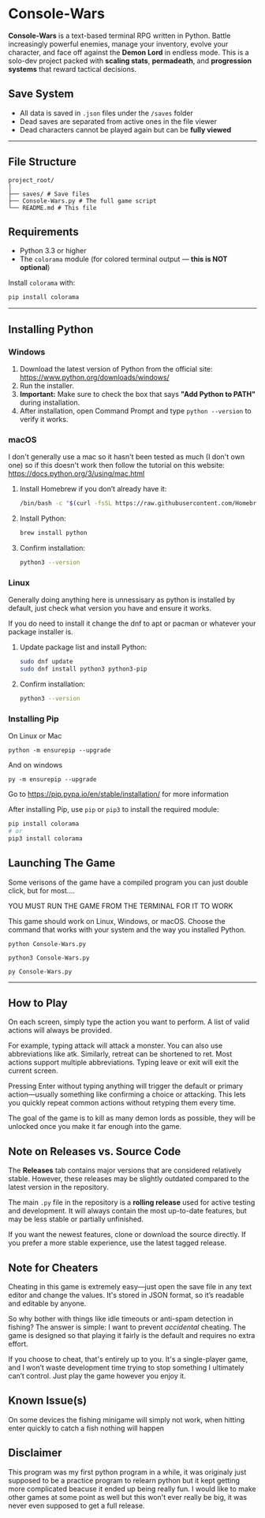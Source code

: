 # Console-Wars

**Console-Wars** is a text-based terminal RPG written in Python. Battle increasingly powerful enemies, manage your inventory, evolve your character, and face off against the **Demon Lord** in endless mode. This is a solo-dev project packed with **scaling stats**, **permadeath**, and **progression systems** that reward tactical decisions.

## Save System

- All data is saved in `.json` files under the `/saves` folder
- Dead saves are separated from active ones in the file viewer
- Dead characters cannot be played again but can be **fully viewed**

---

## File Structure
```
project_root/
│
├── saves/ # Save files
├── Console-Wars.py # The full game script
└── README.md # This file
```
## Requirements

- Python 3.3 or higher
- The `colorama` module (for colored terminal output — **this is NOT optional**)

Install `colorama` with:

```bash
pip install colorama
```
---

## Installing Python

### Windows

1. Download the latest version of Python from the official site: https://www.python.org/downloads/windows/
2. Run the installer.
3. **Important:** Make sure to check the box that says **"Add Python to PATH"** during installation.
4. After installation, open Command Prompt and type `python --version` to verify it works.

### macOS
I don't generally use a mac so it hasn't been tested as much (I don't own one) so if this doesn't work then follow the tutorial on this website: https://docs.python.org/3/using/mac.html

1. Install Homebrew if you don’t already have it:  
   ```bash
   /bin/bash -c "$(curl -fsSL https://raw.githubusercontent.com/Homebrew/install/HEAD/install.sh)"
   ```
2. Install Python:  
   ```bash
   brew install python
   ```
3. Confirm installation:  
   ```bash
   python3 --version
   ```

### Linux
Generally doing anything here is unnessisary as python is installed by default, just check what version you have and ensure it works.

If you do need to install it change the dnf to apt or pacman or whatever your package installer is. 

1. Update package list and install Python:
   ```bash
   sudo dnf update
   sudo dnf install python3 python3-pip
   ```
2. Confirm installation:
   ```bash
   python3 --version
   ```

### Installing Pip
On Linux or Mac
```
python -m ensurepip --upgrade
```
And on windows
```
py -m ensurepip --upgrade
```
Go to https://pip.pypa.io/en/stable/installation/ for more information

After installing Pip, use `pip` or `pip3` to install the required module:

```bash
pip install colorama
# or
pip3 install colorama
```

## Launching The Game
Some verisons of the game have a compiled program you can just double click, but for most.... 

YOU MUST RUN THE GAME FROM THE TERMINAL FOR IT TO WORK

This game should work on Linux, Windows, or macOS. Choose the command that works with your system and the way you installed Python.
```
python Console-Wars.py
```
```
python3 Console-Wars.py
```
```
py Console-Wars.py
```
---
## How to Play
On each screen, simply type the action you want to perform. A list of valid actions will always be provided.

For example, typing attack will attack a monster. You can also use abbreviations like atk. Similarly, retreat can be shortened to ret. Most actions support multiple abbreviations. Typing leave or exit will exit the current screen.

Pressing Enter without typing anything will trigger the default or primary action—usually something like confirming a choice or attacking. This lets you quickly repeat common actions without retyping them every time.

The goal of the game is to kill as many demon lords as possible, they will be unlocked once you make it far enough into the game. 

## Note on Releases vs. Source Code

The **Releases** tab contains major versions that are considered relatively stable. However, these releases may be slightly outdated compared to the latest version in the repository.

The main `.py` file in the repository is a **rolling release** used for active testing and development. It will always contain the most up-to-date features, but may be less stable or partially unfinished.

If you want the newest features, clone or download the source directly. If you prefer a more stable experience, use the latest tagged release.

## Note for Cheaters
Cheating in this game is extremely easy—just open the save file in any text editor and change the values. It's stored in JSON format, so it’s readable and editable by anyone.

So why bother with things like idle timeouts or anti-spam detection in fishing? The answer is simple: I want to prevent *accidental* cheating. The game is designed so that playing it fairly is the default and requires no extra effort.

If you choose to cheat, that's entirely up to you. It's a single-player game, and I won’t waste development time trying to stop something I ultimately can’t control. Just play the game however you enjoy it.

## Known Issue(s)
On some devices the fishing minigame will simply not work, when hitting enter quickly to catch a fish nothing will happen

## Disclaimer
This program was my first python program in a while, it was originaly just supposed to be a practice program to relearn python but it kept getting more complicated beacuse it ended up being really fun. I would like to make other games at some point as well but this won't ever really be big, it was never even supposed to get a full release. 
